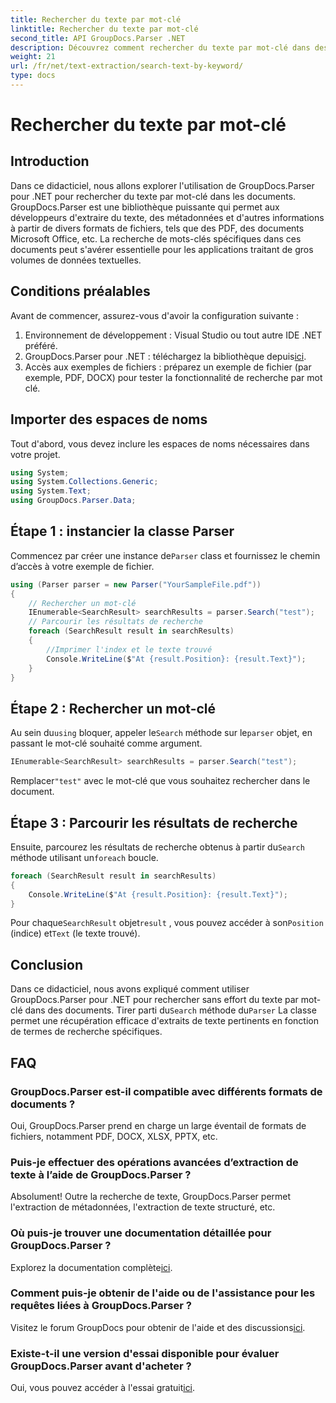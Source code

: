 ```yaml
---
title: Rechercher du texte par mot-clé
linktitle: Rechercher du texte par mot-clé
second_title: API GroupDocs.Parser .NET
description: Découvrez comment rechercher du texte par mot-clé dans des documents à l'aide de GroupDocs.Parser pour .NET. Extrayez efficacement et facilement le contenu pertinent.
weight: 21
url: /fr/net/text-extraction/search-text-by-keyword/
type: docs
---
```

# Rechercher du texte par mot-clé

## Introduction
Dans ce didacticiel, nous allons explorer l'utilisation de GroupDocs.Parser pour .NET pour rechercher du texte par mot-clé dans les documents. GroupDocs.Parser est une bibliothèque puissante qui permet aux développeurs d'extraire du texte, des métadonnées et d'autres informations à partir de divers formats de fichiers, tels que des PDF, des documents Microsoft Office, etc. La recherche de mots-clés spécifiques dans ces documents peut s'avérer essentielle pour les applications traitant de gros volumes de données textuelles.
## Conditions préalables
Avant de commencer, assurez-vous d'avoir la configuration suivante :
1. Environnement de développement : Visual Studio ou tout autre IDE .NET préféré.
2.  GroupDocs.Parser pour .NET : téléchargez la bibliothèque depuis[ici](https://releases.groupdocs.com/parser/net/).
3. Accès aux exemples de fichiers : préparez un exemple de fichier (par exemple, PDF, DOCX) pour tester la fonctionnalité de recherche par mot clé.

## Importer des espaces de noms
Tout d'abord, vous devez inclure les espaces de noms nécessaires dans votre projet.
```csharp
using System;
using System.Collections.Generic;
using System.Text;
using GroupDocs.Parser.Data;
```
## Étape 1 : instancier la classe Parser
 Commencez par créer une instance de`Parser` class et fournissez le chemin d’accès à votre exemple de fichier.
```csharp
using (Parser parser = new Parser("YourSampleFile.pdf"))
{
    // Rechercher un mot-clé
    IEnumerable<SearchResult> searchResults = parser.Search("test");
    // Parcourir les résultats de recherche
    foreach (SearchResult result in searchResults)
    {
        //Imprimer l'index et le texte trouvé
        Console.WriteLine($"At {result.Position}: {result.Text}");
    }
}
```
## Étape 2 : Rechercher un mot-clé
 Au sein du`using` bloquer, appeler le`Search` méthode sur le`parser` objet, en passant le mot-clé souhaité comme argument.
```csharp
IEnumerable<SearchResult> searchResults = parser.Search("test");
```
 Remplacer`"test"` avec le mot-clé que vous souhaitez rechercher dans le document.
## Étape 3 : Parcourir les résultats de recherche
 Ensuite, parcourez les résultats de recherche obtenus à partir du`Search` méthode utilisant un`foreach` boucle.
```csharp
foreach (SearchResult result in searchResults)
{
    Console.WriteLine($"At {result.Position}: {result.Text}");
}
```
 Pour chaque`SearchResult` objet`result` , vous pouvez accéder à son`Position` (indice) et`Text` (le texte trouvé).

## Conclusion
 Dans ce didacticiel, nous avons expliqué comment utiliser GroupDocs.Parser pour .NET pour rechercher sans effort du texte par mot-clé dans des documents. Tirer parti du`Search` méthode du`Parser` La classe permet une récupération efficace d'extraits de texte pertinents en fonction de termes de recherche spécifiques.

## FAQ
### GroupDocs.Parser est-il compatible avec différents formats de documents ?
Oui, GroupDocs.Parser prend en charge un large éventail de formats de fichiers, notamment PDF, DOCX, XLSX, PPTX, etc.
### Puis-je effectuer des opérations avancées d’extraction de texte à l’aide de GroupDocs.Parser ?
Absolument! Outre la recherche de texte, GroupDocs.Parser permet l'extraction de métadonnées, l'extraction de texte structuré, etc.
### Où puis-je trouver une documentation détaillée pour GroupDocs.Parser ?
Explorez la documentation complète[ici](https://tutorials.groupdocs.com/parser/net/).
### Comment puis-je obtenir de l'aide ou de l'assistance pour les requêtes liées à GroupDocs.Parser ?
 Visitez le forum GroupDocs pour obtenir de l'aide et des discussions[ici](https://forum.groupdocs.com/c/parser/17).
### Existe-t-il une version d'essai disponible pour évaluer GroupDocs.Parser avant d'acheter ?
 Oui, vous pouvez accéder à l'essai gratuit[ici](https://releases.groupdocs.com/).